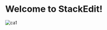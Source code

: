 # Welcome to StackEdit!
![ca1](https://user-images.githubusercontent.com/47167335/66038565-6f0ee380-e54d-11e9-95cf-d0de19cd74bf.PNG)
